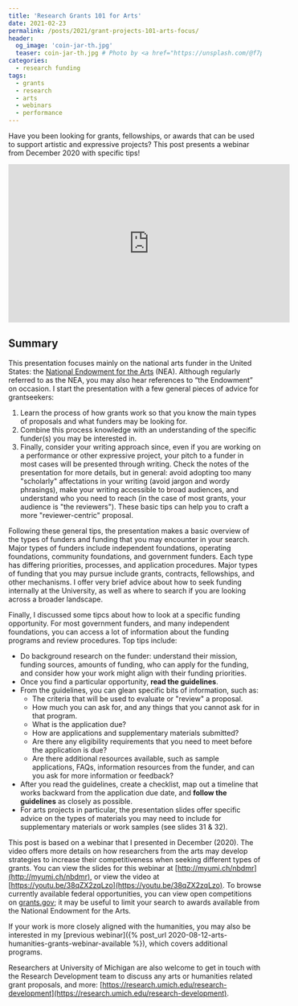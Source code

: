 ```yaml
---
title: 'Research Grants 101 for Arts'
date: 2021-02-23
permalink: /posts/2021/grant-projects-101-arts-focus/
header:
  og_image: 'coin-jar-th.jpg'
  teaser: coin-jar-th.jpg # Photo by <a href="https://unsplash.com/@f7photo?utm_source=unsplash&amp;utm_medium=referral&amp;utm_content=creditCopyText">Michael Longmire</a> on <a href="https://unsplash.com/s/photos/money?utm_source=unsplash&amp;utm_medium=referral&amp;utm_content=creditCopyText">Unsplash</a>
categories:
  - research funding
tags:
  - grants
  - research
  - arts
  - webinars
  - performance
---
```


Have you been looking for grants, fellowships, or awards that can be used to support artistic and expressive projects? This post presents a webinar from December 2020 with specific tips! <!-- more -->

<iframe width="560" height="315" src="https://www.youtube.com/embed/38qZX2zqLzo" frameborder="0" allow="accelerometer; autoplay; clipboard-write; encrypted-media; gyroscope; picture-in-picture" allowfullscreen></iframe>

## Summary 

This presentation focuses mainly on the national arts funder in the United States: the [National Endowment for the Arts](https://www.arts.gov/) (NEA). Although regularly referred to as the NEA, you may also hear references to “the Endowment” on occasion. I start the presentation with a few general pieces of advice for grantseekers: 

1. Learn the process of how grants work so that you know the main types of proposals and what funders may be looking for. 
1. Combine this process knowledge with an understanding of the specific funder(s) you may be interested in. 
1. Finally, consider your writing approach since, even if you are working on a performance or other expressive project, your pitch to a funder in most cases will be presented through writing. Check the notes of the presentation for more details, but in general: avoid adopting too many "scholarly" affectations in your writing (avoid jargon and wordy phrasings), make your writing accessible to broad audiences, and understand who you need to reach (in the case of most grants, your audience is "the reviewers"). These basic tips can help you to craft a more "reviewer-centric" proposal. 

Following these general tips, the presentation makes a basic overview of the types of funders and funding that you may encounter in your search. Major types of funders include independent foundations, operating foundations, community foundations, and government funders. Each type has differing priorities, processes, and application procedures. Major types of funding that you may pursue include grants, contracts, fellowships, and other mechanisms. I offer very brief advice about how to seek funding internally at the University, as well as where to search if you are looking across a broader landscape.  

Finally, I discussed some tipcs about how to look at a specific funding opportunity. For most government funders, and many independent foundations, you can access a lot of information about the funding programs and review procedures. Top tips include:

* Do background research on the funder: understand their mission, funding sources, amounts of funding, who can apply for the funding, and consider how your work might align with their funding priorities. 
* Once you find a particular opportunity, **read the guidelines**. 
* From the guidelines, you can glean specific bits of information, such as:
  * The criteria that will be used to evaluate or "review" a proposal. 
  * How much you can ask for, and any things that you cannot ask for in that program.
  * What is the application due? 
  * How are applications and supplementary materials submitted? 
  * Are there any eligibility requirements that you need to meet before the application is due? 
  * Are there additional resources available, such as sample applications, FAQs, information resources from the funder, and can you ask for more information or feedback? 
* After you read the guidelines, create a checklist, map out a timeline that works backward from the application due date, and **follow the guidelines** as closely as possible. 
* For arts projects in particular, the presentation slides offer specific advice on the types of materials you may need to include for supplementary materials or work samples (see slides 31 & 32).

This post is based on a webinar that I presented in December (2020). The video offers more details on how researchers from the arts may develop strategies to increase their competitiveness when seeking different types of grants. You can view the slides for this webinar at [http://myumi.ch/nbdmr](http://myumi.ch/nbdmr), or view the video at [https://youtu.be/38qZX2zqLzo](https://youtu.be/38qZX2zqLzo). To browse currently available federal opportunities, you can view open competitions on [grants.gov](https://www.grants.gov/web/grants/search-grants.html); it may be useful to limit your search to awards available from the National Endowment for the Arts.

If your work is more closely aligned with the humanities, you may also be interested in my [previous webinar]({% post_url 2020-08-12-arts-humanities-grants-webinar-available %}), which covers additional programs. 

Researchers at University of Michigan are also welcome to get in touch with the Research Development team to discuss any arts or humanities related grant proposals, and more: [https://research.umich.edu/research-development](https://research.umich.edu/research-development).